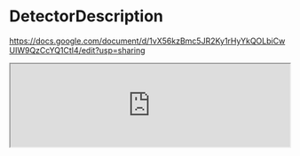 # DetectorDescription
https://docs.google.com/document/d/1vX56kzBmc5JR2Ky1rHyYkQOLbiCwUIW9QzCcYQ1CtI4/edit?usp=sharing

<iframe width="100%" length="80%" src="https://docs.google.com/document/d/e/2PACX-1vTOVUnvzVIVtu_5ZemUXvwHwWQJGc7aeyG8iOIAcGZP41DpDq3qnT1TmoPvCYs_FKuT5R1mWta0kbPJ/pub?embedded=true"></iframe>
